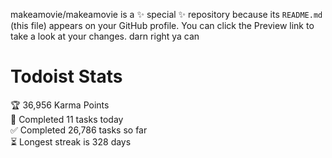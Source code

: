 makeamovie/makeamovie is a ✨ special ✨ repository because its `README.md` (this file) appears on your GitHub profile.
You can click the Preview link to take a look at your changes. darn right ya can

# Todoist Stats

<!-- TODO-IST:START -->
🏆  36,956 Karma Points           
🌸  Completed 11 tasks today           
✅  Completed 26,786 tasks so far           
⏳  Longest streak is 328 days
<!-- TODO-IST:END -->